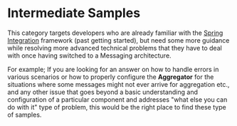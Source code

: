 Intermediate Samples
====================

This category targets developers who are already familiar with the [Spring Integration](http://www.springsource.org/spring-integration) framework (past getting started), but need some more guidance while resolving more advanced technical problems that they have to deal with once having switched to a Messaging architecture. 

For example; If you are looking for an answer on how to handle errors in various scenarios or how to properly configure the **Aggregator** for the situations where some messages might not ever arrive for aggregation etc., and any other issue that goes beyond a basic understanding and configuration of a particular component and addresses "what else you can do with it" type of problem, this would be the right place to find these type of samples.
